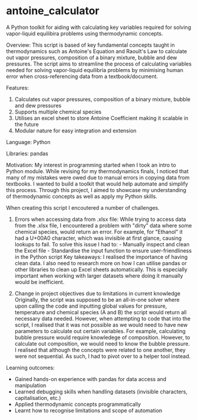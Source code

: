 # antoine_calculator
A Python toolkit for aiding with calculating key variables required for solving vapor-liquid equilibira problems using thermodynamic concepts.

Overview:
This script is based of key fundamental concepts taught in thermodynamics such as Antoine's Equation and Raoult's Law to calculate out vapor pressures, 
composition of a binary mixture, bubble and dew pressures. The script aims to streamline the process of calculating variables needed for solving vapor-liquid equilibria problems by
minimising human error when cross-referencing data from a textbook/document. 

Features:
1. Calculates out vapor pressures, composition of a binary mixture, bubble and dew pressures
2. Supports multiple chemical species
3. Utilises an excel sheet to store Antoine Coefficient making it scalable in the future
4. Modular nature for easy integration and extension

Language:
Python

Libraries:
pandas

Motivation:
My interest in programming started when I took an intro to Python module. While revising for my thermodynamics finals, I noticed that many of my mistakes were owed due to manual
errors in copying data from textbooks. I wanted to build a toolkit that would help automate and simplify this process. Through this project, I aimed to showcase my understanding of
thermodynamic concepts as well as apply my Python skills.

When creating this script I encoutered a number of challenges. 
1. Errors when accessing data from .xlsx file:
    While trying to access data from the .xlsx file, I encountered a problem with "dirty" data where some chemical species, would return an error. For example, for "Ethanol" it had a
   U+00A0 character, which was invisible at first glance, causing lookups to fail. To solve this issue I had to:
        - Manually inspect and clean the Excel file
        - Standardise the input function to ensure user-friendliness in the Python script
   Key takeaways:
   I realised the importance of having clean data. I also need to research more on how I can utilise pandas or other libraries to clean up Excel sheets automatically. This is especially
   important when working with larger datasets where doing it manually would be inefficient.
   
2.  Change in project objectives due to limitations in current knowledge
     Originally, the script was supposed to be an all-in-one solver where upon calling the code and inputting global values for pressure, temperature and chemical species (A and B) the
    script would return all necessary data needed. However, when attempting to code that into the script, I realised that it was not possible as we would need to have new parameters
    to calculate out certain variables. For example, calculating bubble pressure would require knowledege of composition. However, to calculate out composition, we would need to know
    the bubble pressure. I realised that although the concepts were related to one another, they were not sequential. As such, I had to pivot over to a helper tool instead.

Learning outcomes:
- Gained hands-on experience with pandas for data access and manipulation
- Learned debugging skills when handling datasets (invisible characters, capitalisation, etc.)
- Applied thermodynamic concepts programmatically
- Learnt how to recognise limitations and scope of automation


